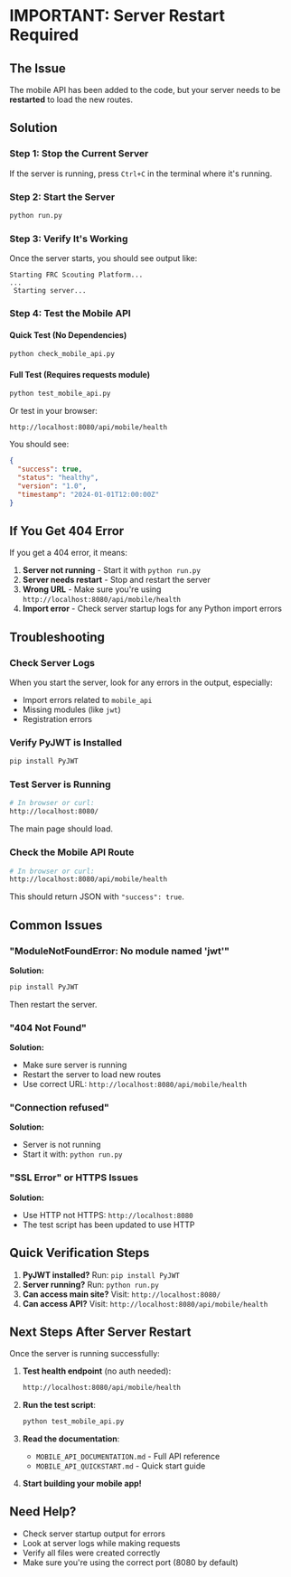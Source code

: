 #  IMPORTANT: Server Restart Required

## The Issue

The mobile API has been added to the code, but your server needs to be **restarted** to load the new routes.

## Solution

### Step 1: Stop the Current Server
If the server is running, press `Ctrl+C` in the terminal where it's running.

### Step 2: Start the Server
```bash
python run.py
```

### Step 3: Verify It's Working
Once the server starts, you should see output like:
```
Starting FRC Scouting Platform...
...
 Starting server...
```

### Step 4: Test the Mobile API

#### Quick Test (No Dependencies)
```bash
python check_mobile_api.py
```

#### Full Test (Requires requests module)
```bash
python test_mobile_api.py
```

Or test in your browser:
```
http://localhost:8080/api/mobile/health
```

You should see:
```json
{
  "success": true,
  "status": "healthy",
  "version": "1.0",
  "timestamp": "2024-01-01T12:00:00Z"
}
```

## If You Get 404 Error

If you get a 404 error, it means:
1. **Server not running** - Start it with `python run.py`
2. **Server needs restart** - Stop and restart the server
3. **Wrong URL** - Make sure you're using `http://localhost:8080/api/mobile/health`
4. **Import error** - Check server startup logs for any Python import errors

## Troubleshooting

### Check Server Logs
When you start the server, look for any errors in the output, especially:
- Import errors related to `mobile_api`
- Missing modules (like `jwt`)
- Registration errors

### Verify PyJWT is Installed
```bash
pip install PyJWT
```

### Test Server is Running
```bash
# In browser or curl:
http://localhost:8080/
```

The main page should load.

### Check the Mobile API Route
```bash
# In browser or curl:
http://localhost:8080/api/mobile/health
```

This should return JSON with `"success": true`.

## Common Issues

### "ModuleNotFoundError: No module named 'jwt'"
**Solution:**
```bash
pip install PyJWT
```
Then restart the server.

### "404 Not Found"
**Solution:**
- Make sure server is running
- Restart the server to load new routes
- Use correct URL: `http://localhost:8080/api/mobile/health`

### "Connection refused"
**Solution:**
- Server is not running
- Start it with: `python run.py`

### "SSL Error" or HTTPS Issues
**Solution:**
- Use HTTP not HTTPS: `http://localhost:8080`
- The test script has been updated to use HTTP

## Quick Verification Steps

1.  **PyJWT installed?** Run: `pip install PyJWT`
2.  **Server running?** Run: `python run.py`
3.  **Can access main site?** Visit: `http://localhost:8080/`
4.  **Can access API?** Visit: `http://localhost:8080/api/mobile/health`

## Next Steps After Server Restart

Once the server is running successfully:

1. **Test health endpoint** (no auth needed):
   ```bash
   http://localhost:8080/api/mobile/health
   ```

2. **Run the test script**:
   ```bash
   python test_mobile_api.py
   ```

3. **Read the documentation**:
   - `MOBILE_API_DOCUMENTATION.md` - Full API reference
   - `MOBILE_API_QUICKSTART.md` - Quick start guide

4. **Start building your mobile app!** 

## Need Help?

- Check server startup output for errors
- Look at server logs while making requests
- Verify all files were created correctly
- Make sure you're using the correct port (8080 by default)
